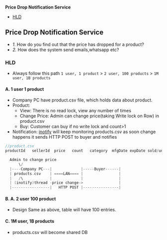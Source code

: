 **Price Drop Notification Service**
- [HLD](#hld)


## Price Drop Notification Service
- _1._ How do you find out that the price has dropped for a product?
- _2._ How does the system send emails,whatsapp etc?

<a name=hld></a>
### HLD
- Always follow this path `1 user, 1 product` > `2 user, 100 products` > `1M user, 1B products`
#### A. 1 user 1 product
- Company PC have product.csv file, which holds data about product.
- Product:
  - View: There is no read lock, view any number of times
  - Change Price: Admin can change price(taking Write lock on Row) in product.csv
  - Buy: Customer can buy if no write lock and count>1
- Notification: [inotify]() will keep monitoring products.csv as soon change happens it sends HTTP POST to buyer and notifies
```c
//product.csv
productId   sellerId  price   count   category  mfgDate expDate sold/unsold review/ratings 

  Admin to change price
      \/
  |----Company PC---|             |-----Buyer------|
  | products.csv    | ====LAN==== |                |
  |   /\            |             |                |
  | (inotify)thread -price change->                |
  |-----------------|   HTTP POST |----------------|
```
#### B. A. 2 user 100 product
- Design Same as above, table will have 100 entries.

#### C. 1M user, 1B products
- products.csv will become shared DB
